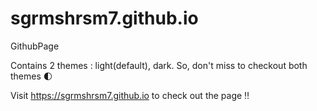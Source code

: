 # sgrmshrsm7.github.io
GithubPage

Contains 2 themes : light(default), dark. So, don't miss to checkout both themes :first_quarter_moon:


Visit https://sgrmshrsm7.github.io to check out the page :bangbang:
